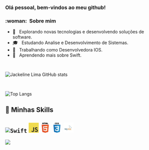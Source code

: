 ### Olá pessoal, bem-vindos ao meu github!

<h3> :woman: &nbsp;Sobre mim </h3>

- 🤔 &nbsp; Explorando novas tecnologias e desenvolvendo soluções de software.
- 🎓 &nbsp; Estudando Analise e Desenvolvimento de Sistemas.
- 💼 &nbsp; Trabalhando como Desenvolvedora IOS.
- 🌱 &nbsp; Aprendendo mais sobre Swift.

<br/>

![Jackeline Lima GitHub stats](https://github-readme-stats.vercel.app/api?username=JackelineLima&show_icons=true&theme=radical) 

<br/>

![Top Langs](https://github-readme-stats.vercel.app/api/top-langs/?username=JackelineLima&layout=compact&theme=radical)

## 🚀 Minhas Skills

<code><img height="32" src="https://developer.apple.com/swift/images/swift-og.png" alt="Swift"/></code>
<code><img height="32" src="https://raw.githubusercontent.com/github/explore/80688e429a7d4ef2fca1e82350fe8e3517d3494d/topics/javascript/javascript.png" alt="Javascript"/></code>
<code><img height="32" src="https://raw.githubusercontent.com/github/explore/80688e429a7d4ef2fca1e82350fe8e3517d3494d/topics/html/html.png" alt="HTML5"/></code>
<code><img height="32" src="https://raw.githubusercontent.com/github/explore/80688e429a7d4ef2fca1e82350fe8e3517d3494d/topics/css/css.png" alt="CSS"/></code>
<code><img height="32" src="https://raw.githubusercontent.com/github/explore/80688e429a7d4ef2fca1e82350fe8e3517d3494d/topics/mysql/mysql.png" alt="MySQL"/></code>
---


<p align="left">
  
  <a href="https://www.linkedin.com/in/jackeline-pires-de-lima-276532193/" target="_blank"><img src="https://img.shields.io/badge/-LinkedIn-%230077B5?style=for-the-badge&logo=linkedin&logoColor=white" target="_blank"></a> 
  
</p>  







<!--
**JackelineLima/JackelineLima** is a ✨ _special_ ✨ repository because its `README.md` (this file) appears on your GitHub profile.

Here are some ideas to get you started:

- 🔭 I’m currently working on ...
- 🌱 I’m currently learning ...
- 👯 I’m looking to collaborate on ...
- 🤔 I’m looking for help with ...
- 💬 Ask me about ...
- 📫 How to reach me: ...
- 😄 Pronouns: ...
- ⚡ Fun fact: ...
-->
